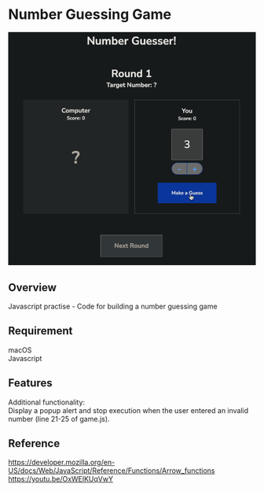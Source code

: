 # Number Guessing Game

![](https://github.com/rikonagakura/number-guessing-game/blob/main/number-guessing-game.gif)

## Overview

Javascript practise - Code for building a number guessing game

## Requirement

macOS<br>
Javascript

## Features

Additional functionality:<br>
Display a popup alert and stop execution when the user entered an invalid number (line 21-25 of game.js).

## Reference

https://developer.mozilla.org/en-US/docs/Web/JavaScript/Reference/Functions/Arrow_functions<br>
https://youtu.be/OxWElKUqVwY
